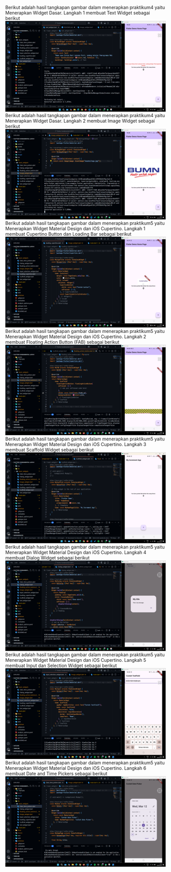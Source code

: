 Berikut adalah hasil tangkapan gambar dalam menerapkan praktikum4 yaitu Menerapkan Widget Dasar. Langkah 1 membuat Text Widget sebagai berikut
![Screenshoot Hello_World](image/01.png)
Berikut adalah hasil tangkapan gambar dalam menerapkan praktikum4 yaitu Menerapkan Widget Dasar. Langkah 2 membuat Image Widget sebagai berikut
![Screenshoot Hello_World](image/02.png)
Berikut adalah hasil tangkapan gambar dalam menerapkan praktikum5 yaitu Menerapkan Widget Material Design dan iOS Cupertino. Langkah 1 membuat Cupertino Button dan Loading Bar sebagai berikut
![Screenshoot Hello_World](image/03.png)
Berikut adalah hasil tangkapan gambar dalam menerapkan praktikum5 yaitu Menerapkan Widget Material Design dan iOS Cupertino. Langkah 2 membuat Floating Action Button (FAB) sebagai berikut
![Screenshoot Hello_World](image/04.png)
Berikut adalah hasil tangkapan gambar dalam menerapkan praktikum5 yaitu Menerapkan Widget Material Design dan iOS Cupertino. Langkah 3 membuat Scaffold Widget sebagai berikut
![Screenshoot Hello_World](image/05.png)
Berikut adalah hasil tangkapan gambar dalam menerapkan praktikum5 yaitu Menerapkan Widget Material Design dan iOS Cupertino. Langkah 4 membuat Dialog Widget sebagai berikut
![Screenshoot Hello_World](image/06.png)
Berikut adalah hasil tangkapan gambar dalam menerapkan praktikum5 yaitu Menerapkan Widget Material Design dan iOS Cupertino. Langkah 5 membuat Input dan Selection Widget sebagai berikut
![Screenshoot Hello_World](image/07.png)
Berikut adalah hasil tangkapan gambar dalam menerapkan praktikum5 yaitu Menerapkan Widget Material Design dan iOS Cupertino. Langkah 6 membuat Date and Time Pickers sebagai berikut
![Screenshoot Hello_World](image/08.png)
